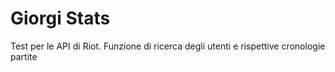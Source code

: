 <h1>Giorgi Stats</h1>
<p>Test per le API di Riot. Funzione di ricerca degli utenti e rispettive cronologie partite</p>
